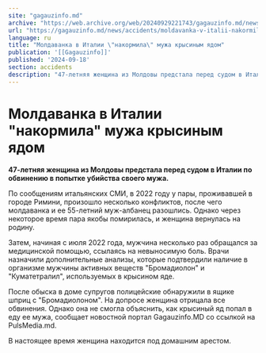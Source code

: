 ```yaml
---
site: "gagauzinfo.md"
archive: "https://web.archive.org/web/20240929221743/gagauzinfo.md/news/accidents/moldavanka-v-italii-nakormila-muzha-krisinim-yadom"
url: "https://gagauzinfo.md/news/accidents/moldavanka-v-italii-nakormila-muzha-krisinim-yadom"
language: ru
title: "Молдаванка в Италии \"накормила\" мужа крысиным ядом"
publication: '[[Gagauzinfo]]'
published: '2024-09-18'
section: accidents
description: "47-летняя женщина из Молдовы предстала перед судом в Италии по обвинению в попытке убийства своего мужа."
---
```


# Молдаванка в Италии "накормила" мужа крысиным ядом

**47-летняя женщина из Молдовы предстала перед судом в Италии по обвинению в попытке убийства своего мужа.**

По сообщениям итальянских СМИ, в 2022 году у пары, проживавшей в городе Римини, произошло несколько конфликтов, после чего молдаванка и ее 55-летний муж-албанец разошлись. Однако через некоторое время пара якобы помирилась, и женщина вернулась на родину.

Затем, начиная с июля 2022 года, мужчина несколько раз обращался за медицинской помощью, ссылаясь на невыносимую боль. Врачи назначили дополнительные анализы, которые подтвердили наличие в организме мужчины активных веществ "Бромадиолон" и "Куматетралил", используемых в крысином яде.

После обыска в доме супругов полицейские обнаружили в ящике шприц с "Бромадиолоном". На допросе женщина отрицала все обвинения. Однако она не смогла объяснить, как крысиный яд попал в еду ее мужа, сообщает новостной портал Gagauzinfo.MD со ссылкой на PulsMedia.md.

В настоящее время женщина находится под домашним арестом.